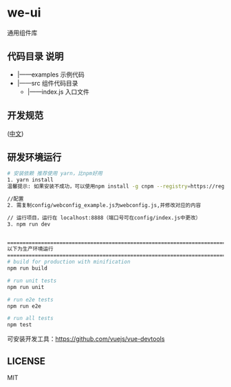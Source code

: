 # we-ui
通用组件库


## 代码目录 说明
- |——examples 示例代码
- |——src 组件代码目录
	- |——index.js  入口文件


## 开发规范
([中文](https://github.com/fewiki/we-ui/blob/master/.github/CONTRIBUTING.zh-CN.md))


## 研发环境运行

``` bash
# 安装依赖 推荐使用 yarn，比npm好用
1. yarn install
温馨提示: 如果安装不成功，可以使用npm install -g cnpm --registry=https://registry.npm.taobao.org安装淘宝镜像，替换npm命令为cnpm命令重新安装

//配置
2. 需复制config/webconfig_example.js为webconfig.js,并修改对应的内容

// 运行项目，运行在 localhost:8888（端口号可在config/index.js中更改）
3. npm run dev


=========================================================================
以下为生产环境运行
=========================================================================
# build for production with minification
npm run build

# run unit tests
npm run unit

# run e2e tests
npm run e2e

# run all tests
npm test
```


可安装开发工具：https://github.com/vuejs/vue-devtools

## LICENSE
MIT
